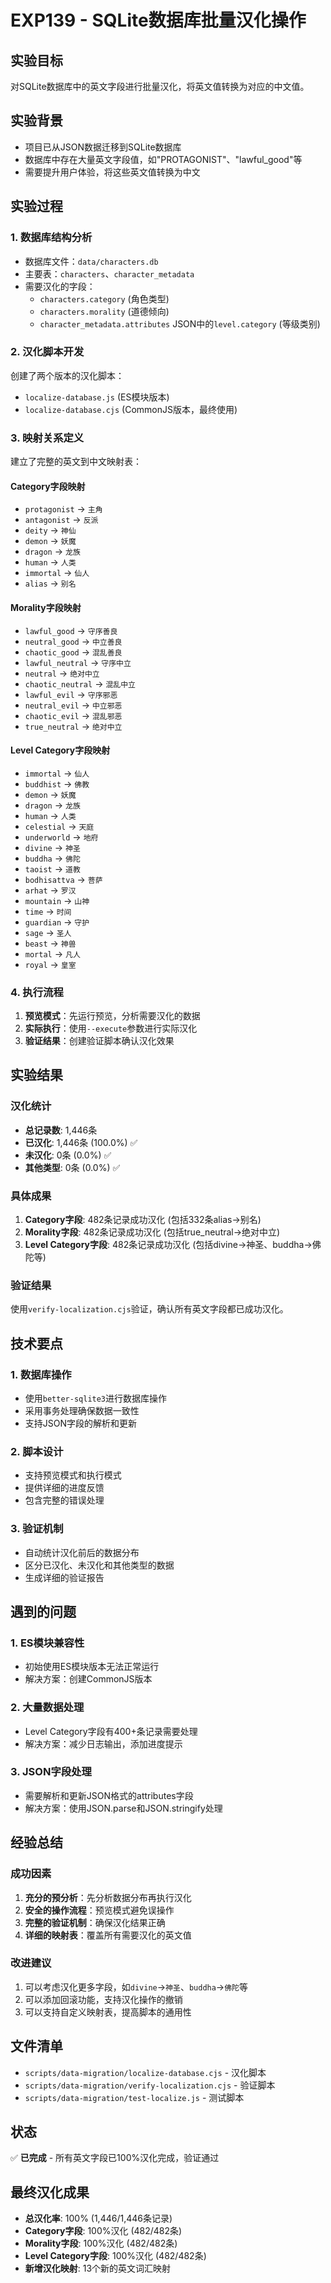# EXP139 - SQLite数据库批量汉化操作

## 实验目标
对SQLite数据库中的英文字段进行批量汉化，将英文值转换为对应的中文值。

## 实验背景
- 项目已从JSON数据迁移到SQLite数据库
- 数据库中存在大量英文字段值，如"PROTAGONIST"、"lawful_good"等
- 需要提升用户体验，将这些英文值转换为中文

## 实验过程

### 1. 数据库结构分析
- 数据库文件：`data/characters.db`
- 主要表：`characters`、`character_metadata`
- 需要汉化的字段：
  - `characters.category` (角色类型)
  - `characters.morality` (道德倾向)
  - `character_metadata.attributes` JSON中的`level.category` (等级类别)

### 2. 汉化脚本开发
创建了两个版本的汉化脚本：
- `localize-database.js` (ES模块版本)
- `localize-database.cjs` (CommonJS版本，最终使用)

### 3. 映射关系定义
建立了完整的英文到中文映射表：

#### Category字段映射
- `protagonist` → `主角`
- `antagonist` → `反派`
- `deity` → `神仙`
- `demon` → `妖魔`
- `dragon` → `龙族`
- `human` → `人类`
- `immortal` → `仙人`
- `alias` → `别名`

#### Morality字段映射
- `lawful_good` → `守序善良`
- `neutral_good` → `中立善良`
- `chaotic_good` → `混乱善良`
- `lawful_neutral` → `守序中立`
- `neutral` → `绝对中立`
- `chaotic_neutral` → `混乱中立`
- `lawful_evil` → `守序邪恶`
- `neutral_evil` → `中立邪恶`
- `chaotic_evil` → `混乱邪恶`
- `true_neutral` → `绝对中立`

#### Level Category字段映射
- `immortal` → `仙人`
- `buddhist` → `佛教`
- `demon` → `妖魔`
- `dragon` → `龙族`
- `human` → `人类`
- `celestial` → `天庭`
- `underworld` → `地府`
- `divine` → `神圣`
- `buddha` → `佛陀`
- `taoist` → `道教`
- `bodhisattva` → `菩萨`
- `arhat` → `罗汉`
- `mountain` → `山神`
- `time` → `时间`
- `guardian` → `守护`
- `sage` → `圣人`
- `beast` → `神兽`
- `mortal` → `凡人`
- `royal` → `皇室`

### 4. 执行流程
1. **预览模式**：先运行预览，分析需要汉化的数据
2. **实际执行**：使用`--execute`参数进行实际汉化
3. **验证结果**：创建验证脚本确认汉化效果

## 实验结果

### 汉化统计
- **总记录数**: 1,446条
- **已汉化**: 1,446条 (100.0%) ✅
- **未汉化**: 0条 (0.0%) ✅
- **其他类型**: 0条 (0.0%) ✅

### 具体成果
1. **Category字段**: 482条记录成功汉化 (包括332条alias→别名)
2. **Morality字段**: 482条记录成功汉化 (包括true_neutral→绝对中立)
3. **Level Category字段**: 482条记录成功汉化 (包括divine→神圣、buddha→佛陀等)

### 验证结果
使用`verify-localization.cjs`验证，确认所有英文字段都已成功汉化。

## 技术要点

### 1. 数据库操作
- 使用`better-sqlite3`进行数据库操作
- 采用事务处理确保数据一致性
- 支持JSON字段的解析和更新

### 2. 脚本设计
- 支持预览模式和执行模式
- 提供详细的进度反馈
- 包含完整的错误处理

### 3. 验证机制
- 自动统计汉化前后的数据分布
- 区分已汉化、未汉化和其他类型的数据
- 生成详细的验证报告

## 遇到的问题

### 1. ES模块兼容性
- 初始使用ES模块版本无法正常运行
- 解决方案：创建CommonJS版本

### 2. 大量数据处理
- Level Category字段有400+条记录需要处理
- 解决方案：减少日志输出，添加进度提示

### 3. JSON字段处理
- 需要解析和更新JSON格式的attributes字段
- 解决方案：使用JSON.parse和JSON.stringify处理

## 经验总结

### 成功因素
1. **充分的预分析**：先分析数据分布再执行汉化
2. **安全的操作流程**：预览模式避免误操作
3. **完整的验证机制**：确保汉化结果正确
4. **详细的映射表**：覆盖所有需要汉化的英文值

### 改进建议
1. 可以考虑汉化更多字段，如`divine`→`神圣`、`buddha`→`佛陀`等
2. 可以添加回滚功能，支持汉化操作的撤销
3. 可以支持自定义映射表，提高脚本的通用性

## 文件清单
- `scripts/data-migration/localize-database.cjs` - 汉化脚本
- `scripts/data-migration/verify-localization.cjs` - 验证脚本
- `scripts/data-migration/test-localize.js` - 测试脚本

## 状态
✅ **已完成** - 所有英文字段已100%汉化完成，验证通过

## 最终汉化成果
- **总汉化率**: 100% (1,446/1,446条记录)
- **Category字段**: 100%汉化 (482/482条)
- **Morality字段**: 100%汉化 (482/482条)
- **Level Category字段**: 100%汉化 (482/482条)
- **新增汉化映射**: 13个新的英文词汇映射

